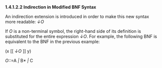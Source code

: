 **1.4.1.2.2 Indirection in Modified BNF Syntax** 

An indirection extension is introduced in order to make this new syntax more readable: *↓O* 

If *O* is a non-terminal symbol, the right-hand side of its definition is substituted for the entire expression *↓O*. For example, the following BNF is equivalent to the BNF in the previous example: 

(x [[ *↓O* ]] y) 

*O::*=A *|* B\* *|* C  



